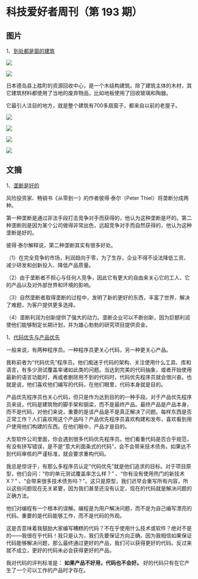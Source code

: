 # 科技爱好者周刊（第 193 期）

## 图片

1、[到处都是窗的建筑](https://www.nakam.info/jp/works/kamikatsu0/)

![](https://cdn.beekka.com/blogimg/asset/202111/bg2021111301.jpg)

![](https://cdn.beekka.com/blogimg/asset/202111/bg2021111305.jpg)

日本德岛县上胜町的资源回收中心，是一个木结构建筑。除了建筑主体的木材，其它建筑材料都使用了当地的废弃物品，比如地板使用了回收玻璃和陶器。

它最引人注目的地方，就是整个建筑有700多扇窗子，都来自以前的老屋子。

![](https://cdn.beekka.com/blogimg/asset/202111/bg2021111302.jpg)

![](https://cdn.beekka.com/blogimg/asset/202111/bg2021111303.jpg)

![](https://cdn.beekka.com/blogimg/asset/202111/bg2021111306.jpg)

![](https://cdn.beekka.com/blogimg/asset/202111/bg2021111307.jpg)

## 文摘

1、[垄断是好的](https://ilearned.substack.com/p/13-on-competition-and-monopolies)

风险投资家、畅销书《从零到一》的作者彼得·泰尔（Peter Thiel）将垄断分成两种。

第一种垄断是通过非法手段打击竞争对手而获得的，他认为这种垄断是坏的。第二种垄断则是因为某个公司做得非常出色，远超竞争对手而自然获得的，他认为这种垄断是好的。

彼得·泰尔解释说，第二种垄断其实有很多好处。

（1）在完全竞争的市场，利润趋向于零，为了生存，企业不得不设法降低工资、减少研发和创新投入、降低产品质量。

（2）由于垄断者不担心与任何人竞争，因此它有更大的自由来关心它的工人、它的产品以及对外部世界和环境的影响。

（3）自然垄断者取得垄断的过程中，发明了新的更好的东西，丰富了世界，解决了难题，为客户提供更多选择。

（4）垄断利润为创新提供了强大的动力。垄断企业可以不断创新，因为巨额利润使他们能够制定长期计划，并为雄心勃勃的研究项目提供资金。

1、[代码优先与产品优先](https://thezbook.com/code-first-vs-product-first/)

一般来说，有两种程序员。一种程序员更关心代码，另一种更关心产品。

我称前者为“代码优先”程序员。他们痴迷于代码的架构、关注使用什么工具、库和语言，有多少测试覆盖率诸如此类的问题。当达到完美的代码抽象，或者开始使用最新的语言功能时，再或者删除用不到的代码时，代码优先程序员就会很兴奋。也就是说，他们喜欢他们编写的代码，在他们眼里，代码本身就是目的。

产品优先程序员也关心代码，但只是作为达到目的的一种手段。对于产品优先程序员来说，代码是建筑物的脚手架和钢梁，而不是最终产品。最终产品是产品本身，而不是代码，对他们来说，重要的是该产品是不是真正解决了问题。每样东西是否正常工作？人们喜欢用这个产品吗？产品优先程序员喜欢构建和发布，喜欢看到用户使用他们构建的东西。在他们眼中，产品才是目的。

大型软件公司里面，你会遇到很多代码优先程序员。他们看重代码是否合乎规范，有没有拼写错误，是不是“意大利面条式的代码”，会不会带来技术债务。如果达不到代码审核的严谨标准，就会要求重构代码。

我总是惊讶于，有那么多程序员认定“代码优先”就是他们追求的目标。对于项目原型，他们会问：“你的单元测试覆盖率怎么样？” 、“你有没有使用热门的新技术 X？” 、“会带来很多技术债务吗？”。这只是原型，我们迟早会重写所有内容，所以这些问题现在无关紧要，因为我们甚至还没有认定，现在的代码就是解决问题的正确方法。

他们对编程有一个根本的误解。编程是为用户解决问题，而不是为自己编写漂亮的代码。重要的是代码能够工作，而不是代码的外观。

这是否意味着我鼓励大家编写糟糕的代码？不在乎使用什么技术或软件？绝对不是的——我很在乎代码！我只是认为，我们先要保证方向正确，因为我相信如果保证代码能够解决问题，那么最终通过更好的产品，我们可以获得更好的代码。反过来就不成立，更好的代码未必会获得更好的产品。

我对代码的评判标准是： **如果产品不好用，代码也不会好。** 好的代码只有在它产生了一个可以工作的产品时才存在。